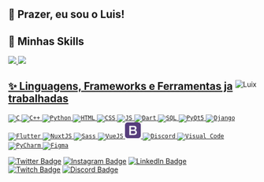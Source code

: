 ## 💙 Prazer, eu sou o <strong>Luis!</strong>

## 🚀 Minhas Skills

<div>
  <a href="https://github.com/luixfds">
  <img height="180em" src="https://github-readme-stats.vercel.app/api?username=luixfds&show_icons=true&theme=github_dark&include_all_commits=true&count_private=true"/>
  <img height="180em" src="https://github-readme-stats.vercel.app/api/top-langs/?username=luixfds&layout=compact&langs_count=7&theme=github_dark"/>
</div>

<img  height="180em" align="right" alt="Luix" src="https://image.myanimelist.net/ui/5LYzTBVoS196gvYvw3zjwEI-sFBpZmKVl2p3UR7ToIc">
  
## ✨ Linguagens, Frameworks e Ferramentas ja trabalhadas
  
  <code><img height="32" src="https://cdn.jsdelivr.net/gh/devicons/devicon/icons/c/c-original.svg" alt="C"/></code>
  <code><img height="32" src="https://user-images.githubusercontent.com/42747200/46140125-da084900-c26d-11e8-8ea7-c45ae6306309.png" alt="C++"/></code>
  <code><img height="32" src="https://cdn.jsdelivr.net/gh/devicons/devicon/icons/python/python-original.svg" alt="Python"/></code>
  <code><img height="32" src="https://cdn.jsdelivr.net/gh/devicons/devicon/icons/html5/html5-original.svg" alt="HTML"/></code>
  <code><img height="32" src="https://cdn.jsdelivr.net/gh/devicons/devicon/icons/css3/css3-original.svg" alt="CSS"/></code>
  <code><img height="32" src="https://cdn.jsdelivr.net/gh/devicons/devicon/icons/javascript/javascript-original.svg" alt="JS"/></code>
  <code><img height="32" src="https://user-images.githubusercontent.com/26507463/53453892-49908900-3a04-11e9-9dce-77ed3d694326.png" alt="Dart"/></code>
  <code><img height="32" src="https://static.wixstatic.com/media/696f4e_d14568aa39b34c8eb79148fe122c85c7~mv2.png/v1/fill/w_377,h_377,al_c,q_85,usm_0.66_1.00_0.01/file%2Bsql%2Bicon-1320183612970878250.webp" alt="SQL"/></code>
  <code><img height="32" src="https://cdn.jsdelivr.net/gh/devicons/devicon/icons/qt/qt-original.svg" alt="PyQt5"/></code>
  <code><img height="32" src="https://cdn.worldvectorlogo.com/logos/django.svg" alt="Django"/></code>
  <code><img height="32" src="https://cdn.icon-icons.com/icons2/2108/PNG/512/flutter_icon_130936.png" alt="Flutter"/></code>
  <code><img height="32" src="https://nuxtjs.ir/logos/nuxt-white.svg" alt="NuxtJS"/></code>
  <code><img height="32" src="https://cdn-icons-png.flaticon.com/512/5968/5968358.png" alt="Sass"/></code>
  <code><img height="32" src="https://cdn.worldvectorlogo.com/logos/vue-9.svg" alt="VueJS"/></code>
  <code><img height="32" src="https://raw.githubusercontent.com/github/explore/80688e429a7d4ef2fca1e82350fe8e3517d3494d/topics/bootstrap/bootstrap.png" alt="Bootstrap"/></code>
  <code><img height="32" src="https://logodownload.org/wp-content/uploads/2017/11/discord-logo-icone.png" alt="Discord"/></code>
  <code><img height="32" src="https://cdn.jsdelivr.net/gh/devicons/devicon/icons/vscode/vscode-original.svg" alt="Visual Code"/></code>
  <code><img height="32" src="https://upload.wikimedia.org/wikipedia/commons/thumb/1/1d/PyCharm_Icon.svg/1200px-PyCharm_Icon.svg.png" alt="PyCharm"/></code>
  <code><img height="32" src="https://camo.githubusercontent.com/a86a8278da4c5b5a43330e1ea28e6ba050007a837128b5dff5b35d5ff0f1248a/68747470733a2f2f63646e2d696d616765732d312e6d656469756d2e636f6d2f6d61782f313630302f312a365867664443566e3831415958363858766432492d674032782e706e67" alt="Figma"/></code>


  

[![Twitter Badge](https://img.shields.io/badge/Twitter-Profile-informational?style=for-the-badge&logo=twitter&logoColor=white&color=0099ff)](https://twitter.com/luix_fds)
[![Instagram Badge](https://img.shields.io/badge/Instagram-Profile-informational?style=for-the-badge&logo=Instagram&logoColor=white&color=ff0066)](https://www.instagram.com/luix_fds/)
[![LinkedIn Badge](https://img.shields.io/badge/LinkedIn-Profile-informational?style=for-the-badge&logo=linkedin&logoColor=white&color=0D76A8)](https://www.linkedin.com/in/luis-felipe-80a0121ba)
[![Twitch Badge](https://img.shields.io/badge/Twitch-Profile-informational?style=for-the-badge&logo=Twitch&logoColor=white&color=6600ff)](https://www.twitch.tv/luix_fds)
[![Discord Badge](https://img.shields.io/badge/Discord-Server-informational?style=for-the-badge&logo=Discord&logoColor=white&color=6666ff)](https://discord.gg/MhMnb6KY)

